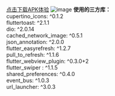 
[点击下载APK体验](https://github.com/lrain-lv/flutter_meituan/blob/master/app.apk)
 ![image]( https://github.com/lrain-lv/flutter_meituan/blob/master/1553675683480.gif)
**使用的三方库：**  
    cupertino_icons: ^0.1.2  
    fluttertoast: ^2.1.1  
    dio: ^2.0.14  
    cached_network_image: ^0.5.1  
    json_annotation: ^2.0.0  
    flutter_easyrefresh: ^1.2.7  
    pull_to_refresh: ^1.1.6  
    flutter_webview_plugin: ^0.3.0+2  
    flutter_swiper : ^1.1.5  
    shared_preferences: ^0.4.0  
    event_bus: ^1.0.3  
    url_launcher: ^3.0.3  


